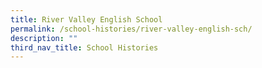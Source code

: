 ```yaml
---
title: River Valley English School
permalink: /school-histories/river-valley-english-sch/
description: ""
third_nav_title: School Histories
---
```

